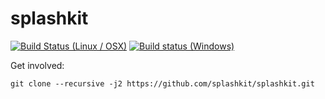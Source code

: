 # splashkit

[![Build Status (Linux / OSX)](https://travis-ci.org/splashkit/splashkit.svg?branch=develop)](https://travis-ci.org/splashkit/splashkit)
[![Build status (Windows)](https://ci.appveyor.com/api/projects/status/h3rtdjtoi2huiusr/branch/develop?svg=true)](https://ci.appveyor.com/project/jarmstrong/splashkit-61lie/branch/develop)

Get involved:

`git clone --recursive -j2 https://github.com/splashkit/splashkit.git`
